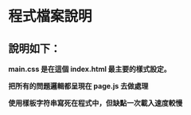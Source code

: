 # 程式檔案說明

## 說明如下：

**main.css 是在這個 index.html 最主要的樣式設定。**

**把所有的問題邏輯都呈現在 page.js 去做處理**

**使用樣板字符串寫死在程式中，但缺點一次載入速度較慢**

